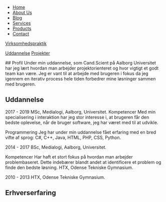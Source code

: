 <ul class="snip1198">
  <li class="current"><a href="#">Home</a></li>
  <li><a href="#">About Us</a></li>
  <li><a href="#">Blog</a></li>
  <li><a href="#">Services</a></li>
  <li><a href="#">Products</a></li>
  <li><a href="#">Contact</a></li>
</ul>

<p class="container">
<a id="MenuItem1" class="TopMenu" href="https://agerholm28.github.io/crispy-sniffle/Virksomhedspraktik.html">Virksomhedspraktik</a>

<a id="MenuItem1" class="TopMenu" href="https://agerholm28.github.io/crispy-sniffle/Uddannelse.html">Uddannelse</a>
<a id="MenuItem1" class="TopMenu" href="https://agerholm28.github.io/crispy-sniffle/Projekter.html">Projekter</a>
</p>
## Profil
Under min uddannelse, som Cand.Scient på Aalborg Universitet har jeg lært hvordan man arbejder projektorienteret og hvor vigtigt et godt team kan være. Jeg er vant til at arbejde med brugeren i fokus da jeg igennem en iterativ process hele tiden forbedrer mine løsninger sammen med brugeren.

## Uddannelse
2017 - 2019 MSc, Medialogi, Aalborg, Universitet.
Kompetencer Med min specialisering i interaktion har jeg stor interesse i, at brugeren får den
bedste oplevelse, når de bruger software, jeg har været med til at udvikle.

Programmering Jeg har under min uddannelse fået erfaring med en bred vifte af sprog: C#, C++, Java, HTML, PHP, CSS, Python.

2014 - 2017 BSc, Medialogi, Aalborg, Universitet.

Kompetencer Har haft et stort fokus på hvordan man arbejder problembaseret. Dette
indebærer blandt andet at identificere et problem og finde den bedste løsning. HTX, Odense Tekniske Gymnasium.

2010 - 2013 HTX, Odense Tekniske Gymnasium.

## Erhverserfaring

